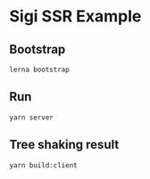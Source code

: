 # Sigi SSR Example

## Bootstrap

`lerna bootstrap`

## Run

`yarn server`

## Tree shaking result

`yarn build:client`
